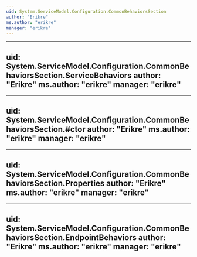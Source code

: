 ```yaml
---
uid: System.ServiceModel.Configuration.CommonBehaviorsSection
author: "Erikre"
ms.author: "erikre"
manager: "erikre"
---
```


---
uid: System.ServiceModel.Configuration.CommonBehaviorsSection.ServiceBehaviors
author: "Erikre"
ms.author: "erikre"
manager: "erikre"
---

---
uid: System.ServiceModel.Configuration.CommonBehaviorsSection.#ctor
author: "Erikre"
ms.author: "erikre"
manager: "erikre"
---

---
uid: System.ServiceModel.Configuration.CommonBehaviorsSection.Properties
author: "Erikre"
ms.author: "erikre"
manager: "erikre"
---

---
uid: System.ServiceModel.Configuration.CommonBehaviorsSection.EndpointBehaviors
author: "Erikre"
ms.author: "erikre"
manager: "erikre"
---
